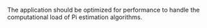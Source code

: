 The application should be optimized for performance to handle the computational load of Pi estimation algorithms.
